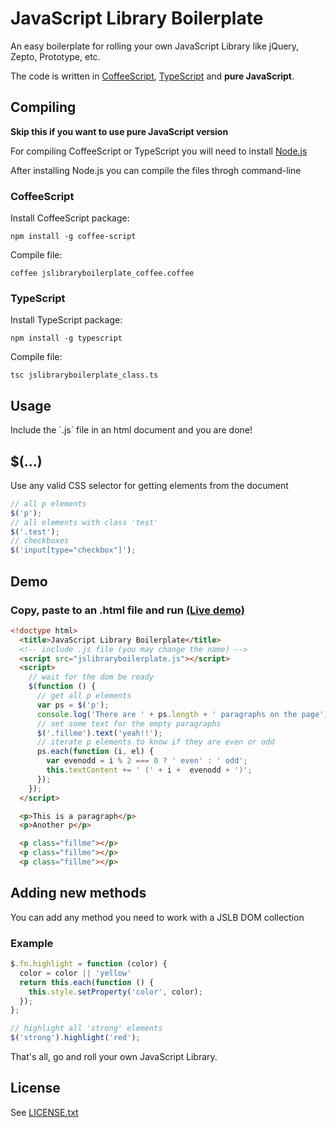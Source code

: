# JavaScript Library Boilerplate

An easy boilerplate for rolling your own JavaScript Library like jQuery, Zepto, Prototype, etc.

The code is written in [CoffeeScript](http://www.coffeescript.org), [TypeScript](http://www.typescriptlang.org) and **pure JavaScript**.

## Compiling
**Skip this if you want to use pure JavaScript version**

For compiling CoffeeScript or TypeScript you will need to install [Node.js](http://nodejs.org)

After installing Node.js you can compile the files throgh command-line

### CoffeeScript
Install CoffeeScript package:

```
npm install -g coffee-script
```

Compile file:

```
coffee jslibraryboilerplate_coffee.coffee
```

### TypeScript
Install TypeScript package:

```
npm install -g typescript
```

Compile file:

```
tsc jslibraryboilerplate_class.ts
```

## Usage
Include the ´.js´ file in an html document and you are done!

## $(...)

Use any valid CSS selector for getting elements from the document

```javascript
// all p elements
$('p');
// all elements with class 'test'
$('.test');
// checkboxes
$('input[type="checkbox"]');
```

## Demo

### Copy, paste to an .html file and run [(Live demo)](http://dciccale.github.com/jslibraryboilerplate/demo.html)

```html
<!doctype html>
  <title>JavaScript Library Boilerplate</title>
  <!-- include .js file (you may change the name) -->
  <script src="jslibraryboilerplate.js"></script>
  <script>
    // wait for the dom be ready
    $(function () {
      // get all p elements
      var ps = $('p');
      console.log('There are ' + ps.length + ' paragraphs on the page');
      // set some text for the empty paragraphs
      $('.fillme').text('yeah!!');
      // iterate p elements to know if they are even or odd
      ps.each(function (i, el) {
        var evenodd = i % 2 === 0 ? ' even' : ' odd';
        this.textContent += ' (' + i +  evenodd + ')';
      });
    });
  </script>

  <p>This is a paragraph</p>
  <p>Another p</p>

  <p class="fillme"></p>
  <p class="fillme"></p>
  <p class="fillme"></p>
```

## Adding new methods
You can add any method you need to work with a JSLB DOM collection

### Example
```javascript
$.fn.highlight = function (color) {
  color = color || 'yellow'
  return this.each(function () {
    this.style.setProperty('color', color);
  });
};

// highlight all 'strong' elements
$('strong').highlight('red');
```

That's all, go and roll your own JavaScript Library.

## License
See [LICENSE.txt](https://raw.github.com/dciccale/jslibraryboilerplate/master/LICENSE.txt)